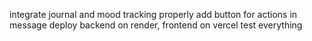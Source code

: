 integrate journal and mood tracking properly
add button for actions in message
deploy backend on render, frontend on vercel
test everything
